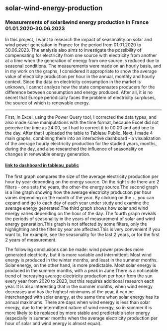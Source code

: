 ## solar-wind-energy-production
### Measurements of solar&wind energy production in France 01.01.2020-30.06.2023

 In this project, I want to research the impact of seasonality on solar and wind power generation in France for the period from 01.01.2020 to 30.06.2023. The analysis also aims to investigate the possibility of compensating for electricity from one source with electricity from another at a time when the generation of energy from one source is reduced due to seasonal conditions. The measurements were made on an hourly basis, and in my work on the graphs, I considered it appropriate to show the average value of electricity production per hour in the annual, monthly and hourly context. Since the data on electricity consumption in the market is unknown, I cannot analyze how the state compensates producers for the difference between consumption and energy produced. After all, it is no secret that Europe periodically faces the problem of electricity surpluses, the source of which is renewable energy.
______________________________________________________________________________
 First, In Excel, using the Power Query tool, I corrected the data types, and also made some manipulations with the time format, because Excel did not perceive the time as 24:00, so I had to correct it to 00:00 and add one to the day. After that I uploaded the table to Tableau Public.
 Next, I made 4 main graphs, combining them into an interactive dashboard - a visualization of the average hourly electricity production for the studied years, months, during the day, and also researched the influence of seasonality on changes in renewable energy generation.
 #### [link to dashboard in tableau_public](https://public.tableau.com/views/MeasurementsofsolarandwindgeneratedenergyinFrance/sheet4?:language=en-US&:sid=&:display_count=n&:origin=viz_share_link)
 The first graph compares the size of the average electricity production per hour by year depending on the energy source. On the right side there are 2 filters - one sets the years, the other-the energy source.The second graph is a line graph showing how the average electricity production per hour varies depending on the month of the year. By clicking on the +, you can expand and go to each day of each year under study and examine the average energy generated.The third graph shows how solar and wind energy varies depending on the hour of the day. The fourth graph reveals the periods of seasonality in the years of measurement of solar and wind energy generation.This graph is not affected by some filters, only the highlighting and the filter by year are affected.This is very convenient if you want to, for example, see the seasonality for the last 2 years, or for the first 2 years of measurement.

 The following conclusions can be made: wind power provides more generated electricity, but it is more variable and intermittent. Most wind energy is produced in the winter months, and least in the summer months. Solar energy, on the other hand, is more predictable. Most solar energy is produced in the summer months, with a peak in June.There is a noticeable trend of increasing average electricity production per hour from the sun every year from 2020 to 2023, but this requires additional research each year.
It is also interesting that in the summer months, when wind energy decreases and has the highest minimums of the year, it can be interchanged with solar energy, at the same time when solar energy has its annual maximums. There are days when wind energy is less than solar energy, due to the intermittent nature of wind energy, so in summer it is more likely to be replaced by more stable and predictable solar energy (especially in summer months when the average electricity production per hour of solar and wind energy is almost equal).

